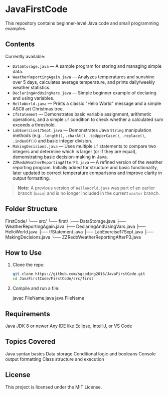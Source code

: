 # JavaFirstCode

This repository contains beginner-level Java code and small programming examples.

## Contents

Currently available:

- `DataStorage.java` — A sample program for storing and managing simple data.
- `WeatherReportingAgain.java` — Analyzes temperatures and sunshine over 5 days, calculates average temperature, and prints daily/weekly weather statistics.
- `DeclaringAndUsingVars.java` — Simple beginner example of declaring and using variables.
- `HelloWorld.java` — Prints a classic "Hello World" message and a simple ASCII art Christmas tree.
- `IfStatement` — Demonstrates basic variable assignment, arithmetic operations, and a simple `if` condition to check whether a calculated sum exceeds a threshold.
- `LabExercise17Sept.java` — Demonstrates Java `String` manipulation methods (e.g. `.length()`, `.charAt()`, `.toUpperCase()`, `.replace()`, `.indexOf()`) and basic integer division.
- `MakingDecisions.java` — Uses multiple `if` statements to compare two integers and determine which is larger (or if they are equal), demonstrating basic decision-making in Java.
- `ZZRedoWeatherReportingAfterP3.java` — A refined version of the weather reporting program. Initially added for structure and basic functionality, later updated to correct temperature comparisons and improve clarity in output formatting.

> **Note:** A previous version of `HelloWorld.java` was part of an earlier branch (`main`) and is no longer included in the current `master` branch.

## Folder Structure

FirstCode/
└── src/
└── first/
├── DataStorage.java
├── WeatherReportingAgain.java
├── DeclaringAndUsingVars.java
├── HelloWorld.java
├── IfStatement.java
├── LabExercise17Sept.java
├── MakingDecisions.java
└── ZZRedoWeatherReportingAfterP3.java


## How to Use

1. Clone the repo:
   ```bash
   git clone https://github.com/sgcoding2016/JavaFirstCode.git
   cd JavaFirstCode/FirstCode/src/first

2. Compile and run a file:

   javac FileName.java
   java FileName

## Requirements
Java JDK 8 or newer
Any IDE like Eclipse, IntelliJ, or VS Code

## Topics Covered
Java syntax basics
Data storage
Conditional logic and booleans
Console output formatting
Class structure and execution

## License
This project is licensed under the MIT License.
